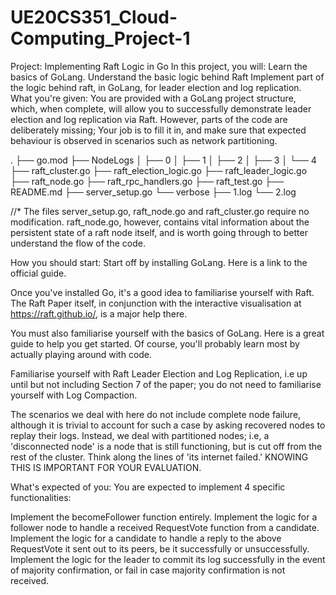 # UE20CS351_Cloud-Computing_Project-1

Project: Implementing Raft Logic in Go
In this project, you will:
Learn the basics of GoLang.
Understand the basic logic behind Raft
Implement part of the logic behind raft, in GoLang, for leader election and log replication.
What you're given:
You are provided with a GoLang project structure, which, when complete, will allow you to successfully demonstrate leader election and log replication via Raft. However, parts of the code are deliberately missing; Your job is to fill it in, and make sure that expected behaviour is observed in scenarios such as network partitioning.

.
├── go.mod
├── NodeLogs
│   ├── 0
│   ├── 1
│   ├── 2
│   ├── 3
│   └── 4
├── raft_cluster.go
├── raft_election_logic.go
├── raft_leader_logic.go
├── raft_node.go
├── raft_rpc_handlers.go
├── raft_test.go
├── README.md
├── server_setup.go
└── verbose
    ├── 1.log
    └── 2.log
    
//*
The files server_setup.go, raft_node.go and raft_cluster.go require no modification. raft_node.go, however, contains vital information about the persistent state of a raft node itself, and is worth going through to better understand the flow of the code.

How you should start:
Start off by installing GoLang. Here is a link to the official guide.

Once you've installed Go, it's a good idea to familiarise yourself with Raft. The Raft Paper itself, in conjunction with the interactive visualisation at https://raft.github.io/, is a major help there.

You must also familiarise yourself with the basics of GoLang. Here is a great guide to help you get started. Of course, you'll probably learn most by actually playing around with code.

Familiarise yourself with Raft Leader Election and Log Replication, i.e up until but not including Section 7 of the paper; you do not need to familiarise yourself with Log Compaction.

The scenarios we deal with here do not include complete node failure, although it is trivial to account for such a case by asking recovered nodes to replay their logs. Instead, we deal with partitioned nodes; i.e, a 'disconnected node' is a node that is still functioning, but is cut off from the rest of the cluster. Think along the lines of 'its internet failed.' KNOWING THIS IS IMPORTANT FOR YOUR EVALUATION.

What's expected of you:
You are expected to implement 4 specific functionalities:

Implement the becomeFollower function entirely.
Implement the logic for a follower node to handle a received RequestVote function from a candidate.
Implement the logic for a candidate to handle a reply to the above RequestVote it sent out to its peers, be it successfully or unsuccessfully.
Implement the logic for the leader to commit its log successfully in the event of majority confirmation, or fail in case majority confirmation is not received.
